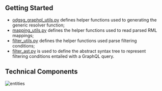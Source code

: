 ## Getting Started

*  [odgsg_graphql_utils.py](https://github.com/huanyu-li/ODGSG/blob/main/generic_resolver/odgsg_graphql_utils.py) defines helper functions used to generating the generic resolver function;    
*  [mapping_utils.py](https://github.com/huanyu-li/ODGSG/blob/main/generic_resolver/mapping_utils.py) defines the helper functions used to read parsed RML mappings;
*  [filter_utils.py](https://github.com/huanyu-li/ODGSG/blob/main/generic_resolver/filter_utils.py) defines the helper functions used parse filtering conditions;
*  [filter_ast.py](https://github.com/huanyu-li/ODGSG/blob/main/generic_resolver/filter_ast.py) is used to define the abstract syntax tree to represent filtering conditions entailed with a GraphQL query.

## Technical Components
![entities](https://huanyu-li.github.io/figures/odgsg/generic-resolver.png "Generic resolver function")
  

